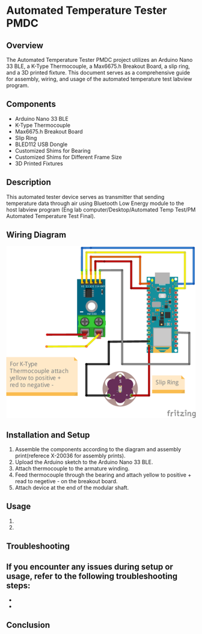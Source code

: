 # Automated Temperature Tester PMDC

## Overview
The Automated Temperature Tester PMDC project utilizes an Arduino Nano 33 BLE, a K-Type Thermocouple, a Max6675.h Breakout Board, a slip ring, and a 3D printed fixture. This document serves as a comprehensive guide for assembly, wiring, and usage of the automated temperature test labview program.

## Components
- Arduino Nano 33 BLE
- K-Type Thermocouple
- Max6675.h Breakout Board
- Slip Ring
- BLED112 USB Dongle
- Customized Shims for Bearing
- Customized Shims for Different Frame Size
- 3D Printed Fixtures

## Description
This automated tester device serves as transmitter that sending temperature data through air using Bluetooth Low Energy module to the host labview program (Eng lab computer/Desktop/Automated Temp Test/PM Automated Temperature Test Final).

## Wiring Diagram
![Wiring Diagram Automated Temp Test](image/Wiring%20Diagram%20Automated%20Temp%20Test_bb.png)


## Installation and Setup
1. Assemble the components according to the diagram and assembly print(referece X-20036 for assembly prints).
2. Upload the Arduino sketch to the Arduino Nano 33 BLE.
3. Attach thermocouple to the armature winding.
4. Feed thermocouple through the bearing and attach yellow to positive + read to negetive - on the breakout board.
5. Attach device at the end of the modular shaft.

## Usage
1. 
2. 
## Troubleshooting
If you encounter any issues during setup or usage, refer to the following troubleshooting steps:
- 
- 
- 


## Conclusion



